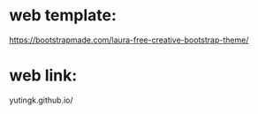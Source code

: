 # web template:
https://bootstrapmade.com/laura-free-creative-bootstrap-theme/ 
# web link:
yutingk.github.io/
